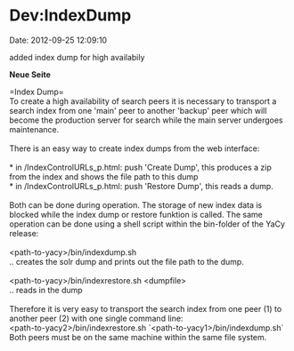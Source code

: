 Dev:IndexDump
=============

Date: 2012-09-25 12:09:10

added index dump for high availabily

**Neue Seite**

<div>

=Index Dump=\
To create a high availability of search peers it is necessary to
transport a search index from one \'main\' peer to another \'backup\'
peer which will become the production server for search while the main
server undergoes maintenance.\
\
There is an easy way to create index dumps from the web interface:\
\
\* in /IndexControlURLs\_p.html: push \'Create Dump\', this produces a
zip from the index and shows the file path to this dump\
\* in /IndexControlURLs\_p.html: push \'Restore Dump\', this reads a
dump.\
\
Both can be done during operation. The storage of new index data is
blocked while the index dump or restore funktion is called. The same
operation can be done using a shell script within the bin-folder of the
YaCy release:\
\
\<path-to-yacy\>/bin/indexdump.sh\
.. creates the solr dump and prints out the file path to the dump.\
\
\<path-to-yacy\>/bin/indexrestore.sh \<dumpfile\>\
.. reads in the dump\
\
Therefore it is very easy to transport the search index from one peer
(1) to another peer (2) with one single command line:\
\<path-to-yacy2\>/bin/indexrestore.sh
\`\<path-to-yacy1\>/bin/indexdump.sh\`\
Both peers must be on the same machine within the same file system.

</div>
